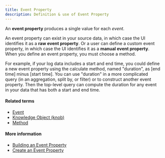 ```yaml
---
title: Event Property 
description: Definition & use of Event Property 
---
```

An **event property** produces a single value for each *event*.

An event property can exist in your source data, in which case the UI identifies it as a **raw event property**. Or a user can define a custom event property, in which case the UI identifies it as a **manual event property**. When you define an event property, you must choose a method.

For example, if your log data includes a start and end time, you could define a new event property using the calculate method, named "duration", as \[end time\] minus \[start time\]. You can use "duration" in a more complicated query (in an aggregation, split by, or filter) or to construct another event property. Then the top-level query can compute the duration for any event in your data that has both a start and end time.

#### Related terms

- [Event](../event)
- [Knowledge Object (knob)](../knowledge-object-knob)
- [Method](../method)

#### More information

- [Building an Event Property](https://scuba.atlassian.net/wiki/spaces/SGV/pages/2139260404/Build+an+Event+Property+v5)
- [Create an Event Property](https://scuba.atlassian.net/wiki/spaces/SGV/pages/2139259425/Create+an+Event+Property+v5)
